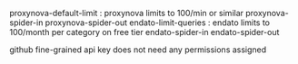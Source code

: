 proxynova-default-limit : proxynova limits to 100/min or similar
proxynova-spider-in
proxynova-spider-out
endato-limit-queries : endato limits to 100/month per category on free tier
endato-spider-in
endato-spider-out

github fine-grained api key does not need any permissions assigned
